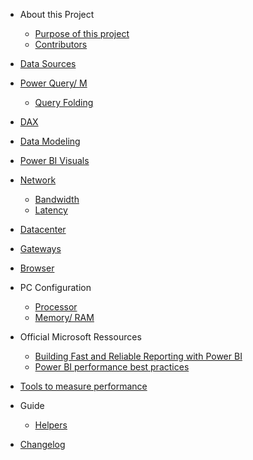 - About this Project
  - [Purpose of this project](purpose-of-this-project.md)
  - [Contributors](contributors.md)
  
- [Data Sources](data-sources.md)

- [Power Query/ M](power-query_m.md)
  - [Query Folding](query_folding.md)

- [DAX](dax.md)

- [Data Modeling](data-modeling.md)

- [Power BI Visuals](power-bi-visuals.md)

- [Network](network.md) 
  - [Bandwidth](bandwidth.md)
  - [Latency](latency.md)

- [Datacenter](datacenter.md)

- [Gateways](gateways.md)

- [Browser](browser.md)

- PC Configuration
  - [Processor](processor.md)
  - [Memory/ RAM](ram.md)

- Official Microsoft Ressources
  - [Building Fast and Reliable Reporting with Power BI](https://www.youtube.com/watch?v=GhiJABR7XX0&feature=youtu.be)
  - [Power BI performance best practices](https://docs.microsoft.com/en-us/power-bi/power-bi-reports-performance)

- [Tools to measure performance](tools-to-measure-performance.md)

- Guide

  - [Helpers](helpers.md)

- [Changelog](change-log.md)

